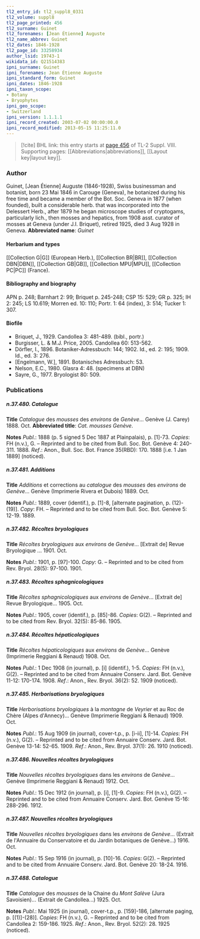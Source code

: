 ```yaml
---
tl2_entry_id: tl2_suppl8_0331
tl2_volume: suppl8
tl2_page_printed: 456
tl2_surname: Guinet
tl2_forenames: [Jean Étienne] Auguste
tl2_name_abbrev: Guinet
tl2_dates: 1846-1928
tl2_page_id: 33258934
author_lsid: 19743-1
wikidata_id: Q21514383
ipni_surname: Guinet
ipni_forenames: Jean Étienne Auguste
ipni_standard_form: Guinet
ipni_dates: 1846-1928
ipni_taxon_scope: 
- Botany
- Bryophytes
ipni_geo_scope: 
- Switzerland
ipni_version: 1.1.1.1
ipni_record_created: 2003-07-02 00:00:00.0
ipni_record_modified: 2013-05-15 11:25:11.0
---
```



> [!cite] BHL link: this entry starts at [page 456](https://www.biodiversitylibrary.org/page/33258934) of TL-2 Suppl. VIII.
> Supporting pages: [[Abbreviations|abbreviations]], [[Layout key|layout key]].

### Author

Guinet, \[Jean Étienne\] Auguste (1846-1928), Swiss businessman and botanist, born 23 Mai 1846 in Carouge (Geneva), he botanized during his free time and became a member of the Bot. Soc. Geneva in 1877 (when founded), built a considerable herb. that was incorporated into the Delessert Herb., after 1879 he began microscope studies of cryptogams, particularly lich., then mosses and hepatics, from 1908 asst. curator of mosses at Geneva (under J.I. Briquet), retired 1925, died 3 Aug 1928 in Geneva. 
**Abbreviated name**: *Guinet*

#### Herbarium and types

[[Collection G|G]] (European Herb.), [[Collection BR|BR]], [[Collection DBN|DBN]], [[Collection GB|GB]], [[Collection MPU|MPU]], [[Collection PC|PC]] (France).

#### Bibliography and biography

APN p. 248; Barnhart 2: 99; Briquet p. 245-248; CSP 15: 529; GR p. 325; IH 2: 245; LS 10.619; Morren ed. 10: 110; Portr. 1: 64 (index), 3: 514; Tucker 1: 307.

#### Biofile

- Briquet, J., 1929. Candollea 3: 481-489. (bibl., portr.)
- Burgisser, L. & M.J. Price, 2005. Candollea 60: 513-562.
- Dörfler, I., 1896. Botaniker-Adressbuch: 144; 1902. Id., ed. 2: 195; 1909. Id., ed. 3: 276.
- \[Engelmann, W.\], 1891. Botanisches Adressbuch: 53.
- Nelson, E.C., 1980. Glasra 4: 48. (specimens at DBN)
- Sayre, G., 1977. Bryologist 80: 509.

### Publications

##### n.37.480. Catalogue

**Title**
*Catalogue* des *mousses* des *environs* de *Genève*... Genève (J. Carey) 1888. Oct.
**Abbreviated title**: *Cat. mousses Genève*.

**Notes**
*Publ*.: 1888 (p. 5 signed 5 Dec 1887 at Plainpalais), p. \[1\]-73. *Copies*: FH (n.v.), G. – Reprinted and to be cited from Bull. Soc. Bot. Genève 4: 240-311. 1888.
*Ref*.: Anon., Bull. Soc. Bot. France 35(RBD): 170. 1888 \[i.e. 1 Jan 1889\] (noticed).

##### n.37.481. Additions

**Title**
*Additions* et corrections au *catalogue* des *mousses* des *environs* de *Genève*... Genève (Imprimerie Rivera et Dubois) 1889. Oct.

**Notes**
*Publ*.: 1889, cover (identif.), p. \[1\]-8, \[alternate pagination, p. (12)-(19)\]. *Copy*: FH. – Reprinted and to be cited from Bull. Soc. Bot. Genève 5: 12-19. 1889.

##### n.37.482. Récoltes bryologiques

**Title**
*Récoltes bryologiques* aux *environs* de *Genève*... \[Extrait de\] Revue Bryologique ... 1901. Oct.

**Notes**
*Publ*.: 1901, p. \[97\]-100. *Copy*: G. – Reprinted and to be cited from Rev. Bryol. 28(5): 97-100. 1901.

##### n.37.483. Récoltes sphagnicologiques

**Title**
*Récoltes sphagnicologiques* aux *environs* de *Genève*... \[Extrait de\] Revue Bryologique... 1905. Oct.

**Notes**
*Publ*.: 1905, cover (identif.), p. \[85\]-86. *Copies*: G(2). – Reprinted and to be cited from Rev. Bryol. 32(5): 85-86. 1905.

##### n.37.484. Récoltes hépaticologiques

**Title**
*Récoltes hépaticologiques* aux *environs* de *Genève*... Genève (Imprimerie Reggiani & Renaud) 1908. Oct.

**Notes**
*Publ*.: 1 Dec 1908 (in journal), p. \[i\] (identif.), 1-5. *Copies*: FH (n.v.), G(2). – Reprinted and to be cited from Annuaire Conserv. Jard. Bot. Genève 11-12: 170-174. 1908.
*Ref*.: Anon., Rev. Bryol. 36(2): 52. 1909 (noticed).

##### n.37.485. Herborisations bryologiques

**Title**
*Herborisations bryologiques* à la *montagne* de *Veyrier* et au Roc de Chère (Alpes d'Annecy)... Genève (Imprimerie Reggiani & Renaud) 1909. Oct.

**Notes**
*Publ*.: 15 Aug 1909 (in journal), cover-t.p., p. \[i-ii\], \[1\]-14. *Copies*: FH (n.v.), G(2). – Reprinted and to be cited from Annuaire Conserv. Jard. Bot. Genève 13-14: 52-65. 1909.
*Ref*.: Anon., Rev. Bryol. 37(1): 26. 1910 (noticed).

##### n.37.486. Nouvelles récoltes bryologiques

**Title**
*Nouvelles récoltes bryologiques* dans les *environs* de *Genève*... Genève (Imprimerie Reggiani & Renaud) 1912. Oct.

**Notes**
*Publ*.: 15 Dec 1912 (in journal), p. \[i\], \[1\]-9. *Copies*: FH (n.v.), G(2). – Reprinted and to be cited from Annuaire Conserv. Jard. Bot. Genève 15-16: 288-296. 1912.

##### n.37.487. Nouvelles récoltes bryologiques

**Title**
*Nouvelles récoltes bryologiques* dans les *environs* de *Genève*... (Extrait de l'Annuaire du Conservatoire et du Jardin botaniques de Genève...) 1916. Oct.

**Notes**
*Publ*.: 15 Sep 1916 (in journal), p. \[10\]-16. *Copies*: G(2). – Reprinted and to be cited from Annuaire Conserv. Jard. Bot. Genève 20: 18-24. 1916.

##### n.37.488. Catalogue

**Title**
*Catalogue* des *mousses* de la Chaine du *Mont Salève* (Jura Savoisien)... (Extrait de Candollea...) 1925. Oct.

**Notes**
*Publ*.: Mai 1925 (in journal), cover-t.p., p. \[159\]-186, \[alternate paging, p. \[(1)\]-(28)\].
*Copies*: FH (n.v.), G. – Reprinted and to be cited from Candollea 2: 159-186. 1925.
*Ref*.: Anon., Rev. Bryol. 52(2): 28. 1925 (noticed).

